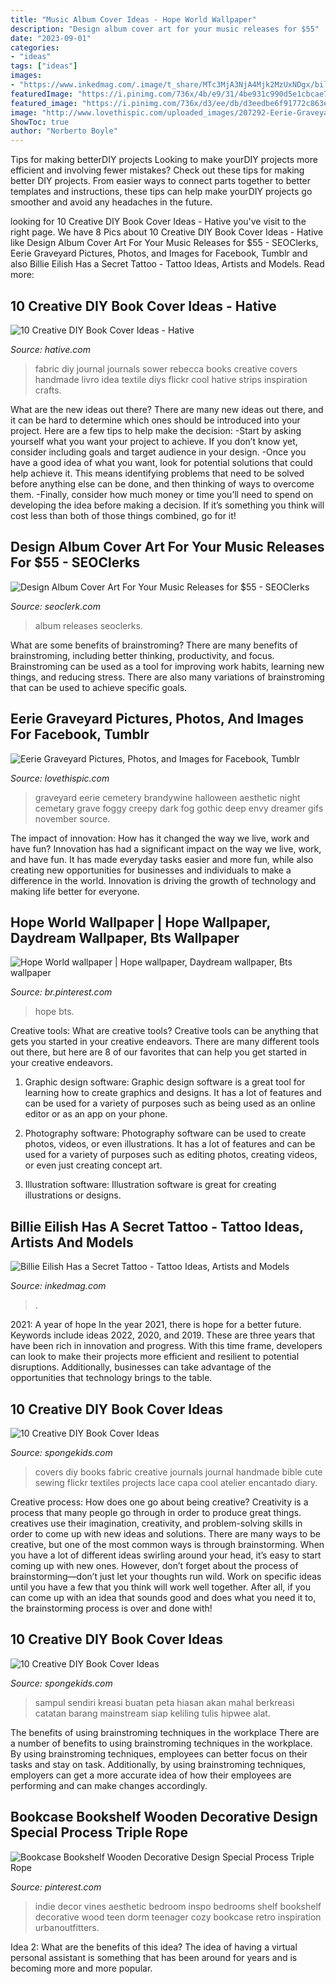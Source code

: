 ```yaml
---
title: "Music Album Cover Ideas - Hope World Wallpaper"
description: "Design album cover art for your music releases for $55"
date: "2023-09-01"
categories:
- "ideas"
tags: ["ideas"]
images:
- "https://www.inkedmag.com/.image/t_share/MTc3MjA3NjA4Mjk2MzUxNDgx/billie-eilish.jpg"
featuredImage: "https://i.pinimg.com/736x/4b/e9/31/4be931c990d5e1cbcae712fa9cab7f69.jpg"
featured_image: "https://i.pinimg.com/736x/d3/ee/db/d3eedbe6f91772c863ed673f66724765.jpg"
image: "http://www.lovethispic.com/uploaded_images/207292-Eerie-Graveyard.jpg"
ShowToc: true
author: "Norberto Boyle"
---
```



Tips for making betterDIY projects
Looking to make yourDIY projects more efficient and involving fewer mistakes? Check out these tips for making better DIY projects. From easier ways to connect parts together to better templates and instructions, these tips can help make yourDIY projects go smoother and avoid any headaches in the future.

	

		
looking for 10 Creative DIY Book Cover Ideas - Hative you've visit to the right page. We have 8 Pics about 10 Creative DIY Book Cover Ideas - Hative like Design Album Cover Art For Your Music Releases for $55 - SEOClerks, Eerie Graveyard Pictures, Photos, and Images for Facebook, Tumblr and also Billie Eilish Has a Secret Tattoo - Tattoo Ideas, Artists and Models. Read more:
		
    
## 10 Creative DIY Book Cover Ideas - Hative

<img loading=lazy src="https://hative.com/wp-content/uploads/2014/09/diy-book-cover-ideas/9-fabric-cover-idea.jpg" onerror="this.onerror=null;this.src='https://tse4.mm.bing.net/th?id=OIP.1-2KxgCFvQz54Rzd8kNfPAHaJ7&amp;pid=15.1';" alt="10 Creative DIY Book Cover Ideas - Hative">

_Source: hative.com_

>fabric diy journal journals sower rebecca books creative covers handmade livro idea textile diys flickr cool hative strips inspiration crafts. 

	

What are the new ideas out there?
There are many new ideas out there, and it can be hard to determine which ones should be introduced into your project. Here are a few tips to help make the decision: 
-Start by asking yourself what you want your project to achieve. If you don’t know yet, consider including goals and target audience in your design.
-Once you have a good idea of what you want, look for potential solutions that could help achieve it. This means identifying problems that need to be solved before anything else can be done, and then thinking of ways to overcome them.
-Finally, consider how much money or time you’ll need to spend on developing the idea before making a decision. If it’s something you think will cost less than both of those things combined, go for it!

    
## Design Album Cover Art For Your Music Releases For $55 - SEOClerks

<img loading=lazy src="https://www.seoclerk.com/pics/636537-3An6kl1539939590.jpg" onerror="this.onerror=null;this.src='https://tse1.mm.bing.net/th?id=OIP.-N7gJvjlOC8YZYqh0TLM1wHaHa&amp;pid=15.1';" alt="Design Album Cover Art For Your Music Releases for $55 - SEOClerks">

_Source: seoclerk.com_

>album releases seoclerks. 

	

What are some benefits of brainstroming?
There are many benefits of brainstroming, including better thinking, productivity, and focus. Brainstroming can be used as a tool for improving work habits, learning new things, and reducing stress. There are also many variations of brainstroming that can be used to achieve specific goals.

    
## Eerie Graveyard Pictures, Photos, And Images For Facebook, Tumblr

<img loading=lazy src="http://www.lovethispic.com/uploaded_images/207292-Eerie-Graveyard.jpg" onerror="this.onerror=null;this.src='https://tse4.mm.bing.net/th?id=OIP.Q2XcSkpzRrQpdbEQYsRteAHaFl&amp;pid=15.1';" alt="Eerie Graveyard Pictures, Photos, and Images for Facebook, Tumblr">

_Source: lovethispic.com_

>graveyard eerie cemetery brandywine halloween aesthetic night cemetary grave foggy creepy dark fog gothic deep envy dreamer gifs november source. 

	

The impact of innovation: How has it changed the way we live, work and have fun?
Innovation has had a significant impact on the way we live, work, and have fun. It has made everyday tasks easier and more fun, while also creating new opportunities for businesses and individuals to make a difference in the world. Innovation is driving the growth of technology and making life better for everyone.

    
## Hope World Wallpaper | Hope Wallpaper, Daydream Wallpaper, Bts Wallpaper

<img loading=lazy src="https://i.pinimg.com/736x/d3/ee/db/d3eedbe6f91772c863ed673f66724765.jpg" onerror="this.onerror=null;this.src='https://tse4.mm.bing.net/th?id=OIP.2FOyUuIrm6A1ozQMjexsowHaPN&amp;pid=15.1';" alt="Hope World wallpaper | Hope wallpaper, Daydream wallpaper, Bts wallpaper">

_Source: br.pinterest.com_

>hope bts. 

	

Creative tools: What are creative tools?
Creative tools can be anything that gets you started in your creative endeavors. There are many different tools out there, but here are 8 of our favorites that can help you get started in your creative endeavors. 
1. Graphic design software: Graphic design software is a great tool for learning how to create graphics and designs. It has a lot of features and can be used for a variety of purposes such as being used as an online editor or as an app on your phone.

2. Photography software: Photography software can be used to create photos, videos, or even illustrations. It has a lot of features and can be used for a variety of purposes such as editing photos, creating videos, or even just creating concept art.

3. Illustration software: Illustration software is great for creating illustrations or designs.

    
## Billie Eilish Has A Secret Tattoo - Tattoo Ideas, Artists And Models

<img loading=lazy src="https://www.inkedmag.com/.image/t_share/MTc3MjA3NjA4Mjk2MzUxNDgx/billie-eilish.jpg" onerror="this.onerror=null;this.src='https://tse3.mm.bing.net/th?id=OIP.BPvlzevniNtzq2csE0yihgHaD4&amp;pid=15.1';" alt="Billie Eilish Has a Secret Tattoo - Tattoo Ideas, Artists and Models">

_Source: inkedmag.com_

>. 

	

2021: A year of hope
In the year 2021, there is hope for a better future. Keywords include ideas 2022, 2020, and 2019. These are three years that have been rich in innovation and progress. With this time frame, developers can look to make their projects more efficient and resilient to potential disruptions. Additionally, businesses can take advantage of the opportunities that technology brings to the table.

    
## 10 Creative DIY Book Cover Ideas

<img loading=lazy src="http://spongekids.com/wp-content/uploads/2014/09/diy-book-cover-ideas/8-cute-book-covers-for-girls.jpg" onerror="this.onerror=null;this.src='https://tse1.mm.bing.net/th?id=OIP.bBygi3Keh8mPW5Fc2Dv8rwHaJ4&amp;pid=15.1';" alt="10 Creative DIY Book Cover Ideas">

_Source: spongekids.com_

>covers diy books fabric creative journals journal handmade bible cute sewing flickr textiles projects lace capa cool atelier encantado diary. 

	

Creative process: How does one go about being creative?
Creativity is a process that many people go through in order to produce great things. creatives use their imagination, creativity, and problem-solving skills in order to come up with new ideas and solutions. There are many ways to be creative, but one of the most common ways is through brainstorming. When you have a lot of different ideas swirling around your head, it’s easy to start coming up with new ones. However, don’t forget about the process of brainstorming—don’t just let your thoughts run wild. Work on specific ideas until you have a few that you think will work well together. After all, if you can come up with an idea that sounds good and does what you need it to, the brainstorming process is over and done with!

    
## 10 Creative DIY Book Cover Ideas

<img loading=lazy src="https://spongekids.com/wp-content/uploads/2014/09/diy-book-cover-ideas/10-map-covers.jpg" onerror="this.onerror=null;this.src='https://tse4.mm.bing.net/th?id=OIP.-rTiqnHESYghAtHHIh685QHaGg&amp;pid=15.1';" alt="10 Creative DIY Book Cover Ideas">

_Source: spongekids.com_

>sampul sendiri kreasi buatan peta hiasan akan mahal berkreasi catatan barang mainstream siap keliling tulis hipwee alat. 

	

The benefits of using brainstroming techniques in the workplace
There are a number of benefits to using brainstroming techniques in the workplace. By using brainstroming techniques, employees can better focus on their tasks and stay on task. Additionally, by using brainstroming techniques, employers can get a more accurate idea of how their employees are performing and can make changes accordingly.

    
## Bookcase Bookshelf Wooden Decorative Design Special Process Triple Rope

<img loading=lazy src="https://i.pinimg.com/736x/4b/e9/31/4be931c990d5e1cbcae712fa9cab7f69.jpg" onerror="this.onerror=null;this.src='https://tse4.mm.bing.net/th?id=OIP.gEZw6BefeekpYZi2l2D_7AHaJ4&amp;pid=15.1';" alt="Bookcase Bookshelf Wooden Decorative Design Special Process Triple Rope">

_Source: pinterest.com_

>indie decor vines aesthetic bedroom inspo bedrooms shelf bookshelf decorative wood teen dorm teenager cozy bookcase retro inspiration urbanoutfitters. 

	

Idea 2: What are the benefits of this idea?
The idea of having a virtual personal assistant is something that has been around for years and is becoming more and more popular.

